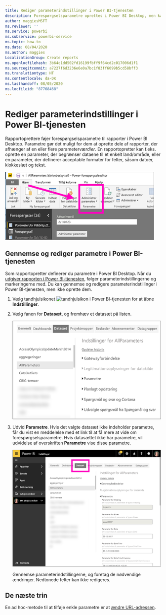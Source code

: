 ```yaml
---
title: Rediger parameterindstillinger i Power BI-tjenesten
description: Forespørgselsparametre oprettes i Power BI Desktop, men kan gennemses og opdateres i Power BI-tjenesten
author: maggiesMSFT
ms.reviewer: ''
ms.service: powerbi
ms.subservice: powerbi-service
ms.topic: how-to
ms.date: 08/04/2020
ms.author: maggies
LocalizationGroup: Create reports
ms.openlocfilehash: 3b64c1dd502fd16199fbff9f64cd2c017006d1f1
ms.sourcegitcommit: a7227f6d3236e6e0a7bc1f83ff6099b5cd58bff3
ms.translationtype: HT
ms.contentlocale: da-DK
ms.lasthandoff: 08/05/2020
ms.locfileid: "87768468"
---
```

# <a name="edit-parameter-settings-in-the-power-bi-service"></a>Rediger parameterindstillinger i Power BI-tjenesten
Rapportoprettere føjer forespørgselsparametre til rapporter i Power BI Desktop. Parametre gør det muligt for dem at oprette dele af rapporter, der afhænger af en eller flere parameter*værdier*. En rapportopretter kan f.eks. oprette en parameter, der begrænser dataene til et enkelt land/område, eller en parameter, der definerer acceptable formater for felter, såsom datoer, klokkeslæt og tekst.

![Fanen Hjem, der viser indstillingen Administrer parametre i Desktop](media/service-parameters/power-bi-manage-parameters.png)

## <a name="review-and-edit-parameters-in-power-bi-service"></a>Gennemse og rediger parametre i Power BI-tjenesten

Som rapportopretter definerer du parametre i Power BI Desktop. Når du [udgiver rapporten i Power BI-tjenesten](../create-reports/desktop-upload-desktop-files.md), følger parameterindstillingerne og markeringerne med. Du kan gennemse og redigere parameterindstillinger i Power BI-tjenesten, men ikke oprette dem.

1. Vælg tandhjulsikonet ![tandhjulsikon](media/service-parameters/power-bi-cog.png) i Power BI-tjenesten for at åbne **Indstillinger**.

2. Vælg fanen for **Datasæt**, og fremhæv et datasæt på listen. 
    
    ![Vinduet Indstillinger med fanen Datasæt valgt](media/service-parameters/power-bi-select-dataset2.png)

3. Udvid **Parametre**.  Hvis det valgte datasæt ikke indeholder parametre, får du vist en meddelelse med et link til at få mere at vide om forespørgselsparametre. Hvis datasættet ikke har parametre, vil udvidelse af overskriften **Parametre** vise disse parametre. 

    ![Vinduet Indstillinger med udvidede Parametre](media/service-parameters/power-bi-settings.png)

    Gennemse parameterindstillingerne, og foretag de nødvendige ændringer. Nedtonede felter kan ikke redigeres. 


## <a name="next-steps"></a>De næste trin
En ad hoc-metode til at tilføje enkle parametre er at [ændre URL-adressen](../collaborate-share/service-url-filters.md).
